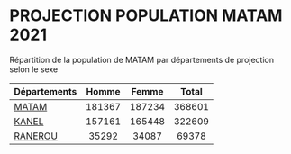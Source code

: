 # PROJECTION POPULATION MATAM 2021
	
Répartition de la population de MATAM par départements de projection selon le sexe
	
| Départements  | Homme | Femme | Total |
| --------- |:-----:|:-----:|:-----:|
| [MATAM](MATAM) | 181367 | 187234 | 368601 |
| [KANEL](KANEL) | 157161 | 165448 | 322609 |
| [RANEROU](RANEROU) | 35292 | 34087 | 69378 |

